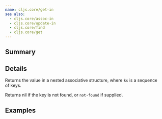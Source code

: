 ```yaml
---
name: cljs.core/get-in
see also:
  - cljs.core/assoc-in
  - cljs.core/update-in
  - cljs.core/find
  - cljs.core/get
---
```


## Summary

## Details

Returns the value in a nested associative structure, where `ks` is a sequence of
keys.

Returns nil if the key is not found, or `not-found` if supplied.

## Examples
